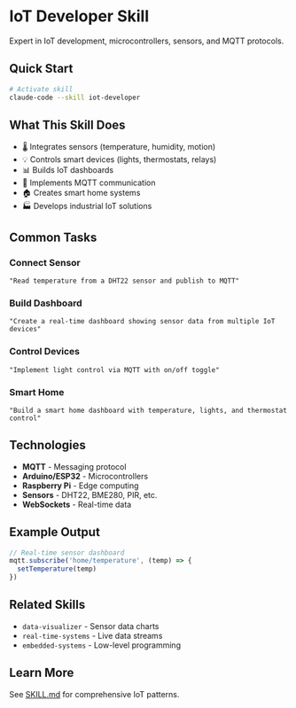 # IoT Developer Skill

Expert in IoT development, microcontrollers, sensors, and MQTT protocols.

## Quick Start

```bash
# Activate skill
claude-code --skill iot-developer
```

## What This Skill Does

- 🌡️ Integrates sensors (temperature, humidity, motion)
- 💡 Controls smart devices (lights, thermostats, relays)
- 📊 Builds IoT dashboards
- 📡 Implements MQTT communication
- 🏠 Creates smart home systems
- 🏭 Develops industrial IoT solutions

## Common Tasks

### Connect Sensor
```
"Read temperature from a DHT22 sensor and publish to MQTT"
```

### Build Dashboard
```
"Create a real-time dashboard showing sensor data from multiple IoT devices"
```

### Control Devices
```
"Implement light control via MQTT with on/off toggle"
```

### Smart Home
```
"Build a smart home dashboard with temperature, lights, and thermostat control"
```

## Technologies

- **MQTT** - Messaging protocol
- **Arduino/ESP32** - Microcontrollers
- **Raspberry Pi** - Edge computing
- **Sensors** - DHT22, BME280, PIR, etc.
- **WebSockets** - Real-time data

## Example Output

```typescript
// Real-time sensor dashboard
mqtt.subscribe('home/temperature', (temp) => {
  setTemperature(temp)
})
```

## Related Skills

- `data-visualizer` - Sensor data charts
- `real-time-systems` - Live data streams
- `embedded-systems` - Low-level programming

## Learn More

See [SKILL.md](./SKILL.md) for comprehensive IoT patterns.
